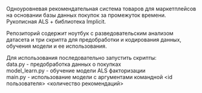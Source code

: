 Одноуровневая рекомендательная система товаров для маркетплейсов на основании базы данных покупок за промежуток времени. Рукописная ALS + библиотека Implicit.

Репозиторий содержит ноутбук с разведовательским анализом датасета и три скрипта для предобработки и кодирования данных, обучения модели и ее использования.

Для использования последовательно запустить скрипты:\
    data.py  - предобработка данных о покупках\
    model_learn.py - обучение модели ALS факторизации\
    main.py - использование модели с аргументами командной <id пользователя> <количество рекомендаций>